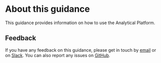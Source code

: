 # About this guidance

This guidance provides information on how to use the Analytical Platform.

## Feedback

If you have any feedback on this guidance, please get in touch by [email](mailto:analytical_platform@digital.justice.gov.uk) or on [Slack](https://asdslack.slack.com/messages/C4PF7QAJZ/). You can also report any issues on [GitHub](https://github.com/moj-analytical-services/platform_user_guidance/issues).